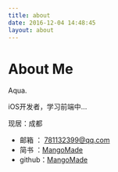 ```yaml
---
title: about
date: 2016-12-04 14:48:45
layout: about
---
```


# About Me

 Aqua.

 iOS开发者，学习前端中...
 
 现居：成都 
 
  
  
* 邮箱   ： [781132399@qq.com](781132399@qq.com)
* 简书   ：[MangoMade](http://www.jianshu.com/users/3d7d48fbd91d/latest_articles)
* github：[MangoMade](https://github.com/MangoMade)
